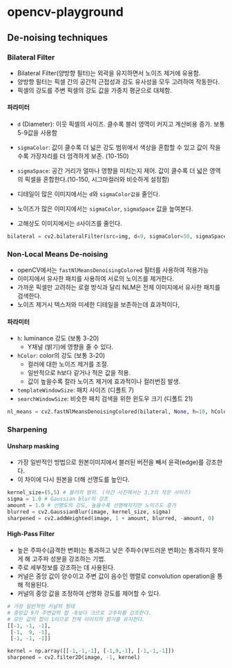 # opencv-playground

## De-noising techniques

### Bilateral Filter

- Bilateral Filter(양방향 필터)는 외곽을 유지하면서 노이즈 제거에 유용함.
- 양방향 필터는 픽셀 간의 공간적 근접성과 강도 유사성을 모두 고려하여 작동한다.
- 픽셀의 강도를 주변 픽셀의 강도 값을 가중치 평균으로 대체함.

#### 파라미터

- `d` (Diameter): 이웃 픽셀의 사이즈. 클수록 블러 영역이 커지고 계산비용 증가. 보통 5-9값을 사용함
- `sigmaColor`: 값이 클수록 더 넓은 강도 범위에서 색상을 혼합할 수 있고 값이 작을수록 가장자리를 더 엄격하게 보존. (10-150)
- `sigmaSpace`: 공간 거리가 얼마나 영향을 미치는지 제어. 값이 클수록 더 넓은 영역의 픽셀을 혼합한다.(10-150, 시그마컬러와 비슷하게 설정함)

- 디테일이 많은 이미지에서는 `d`와 `sigmaColor값을` 줄인다.
- 노이즈가 많은 이미지에서는 `sigmaColor`, `sigmaSpace` 값을 높여본다.
- 고해상도 이미지에서는 `d`사이즈를 줄인다.

```python
bilateral = cv2.bilateralFilter(src=img, d=9, sigmaColor=50, sigmaSpace=30)
```

### Non-Local Means De-noising

- openCV에서는 `fastNlMeansDenoisingColored` 필터를 사용하여 적용가능
- 이미지에서 유사한 패치를 사용하여 서로의 노이즈를 제거한다.
- 가까운 픽셀만 고려하는 로컬 방식과 달리 NLM은 전체 이미지에서 유사한 패치를 검색한다.
- 노이즈 제거시 텍스처와 미세한 디테일을 보존하는데 효과적이다,

#### 파라미터

- `h`: luminance 강도 (보통 3-20)
  - Y채널 (밝기)에 영향을 줄 수 있다.
- `hColor`: color의 강도 (보통 3-20)
  - 컬러에 대한 노이즈 제거를 조절.
  - 일반적으로 h보다 같거나 적은 값을 적용.
  - 값이 높을수록 칼라 노이즈 제거에 효과적이나 컬러번짐 발생.
- `templateWindowSize`: 패치 사이즈 (디폴트 7)
- `searchWindowSize`: 비슷한 패치 검색을 위한 윈도우 크기 (디폴트 21)
  
```python
nl_means = cv2.fastNlMeansDenoisingColored(bilateral, None, h=10, hColor=10)
```

### Sharpening

#### Unsharp masking

- 가장 일반적인 방법으로 원본이미지에서 블러된 버전을 빼서 윤곽(edge)를 강조한다.
- 이 차이에 다시 원본을 더해 선명도를 높인다.

```python
kernel_size=(5,5) # 블러의 범위. (야간 사진에서는 3,3의 작은 사이즈)
sigma = 1.0 # Gaussian blur의 강조
amount = 1.0 # 선명도의 강도, 높을수록 선명해지지만 노이즈도 증가
blurred = cv2.GaussianBlur(image, kernel_size, sigma)
sharpened = cv2.addWeighted(image, 1 + amount, blurred, -amount, 0)
```

#### High-Pass Filter

- 높은 주파수(급격한 변화)는 통과하고 낮은 주파수(부드러운 변화)는 통과하지 못하게 해 고주파 성분을 강조하는 기법.
- 주로 세부정보를 강조하는 데 사용된다.
- 커널은 중앙 값이 양수이고 주변 값이 음수인 행렬로 convolution operation을 통해 적용된다.
- 커널의 중앙 값을 조정하여 선명화 강도를 제어할 수 있다.

```python
# 가장 일반적인 커널의 형태
# 중앙값 9가 주변값의 합 -8보다 크므로 고주파를 강조한다.
# 모든 값의 합이 1이므로 전체 이미지의 밝기를 유지한다.
[[-1, -1, -1],
 [-1,  9, -1],
 [-1, -1, -1]]
```

```python
kernel = np.array([[-1,-1,-1], [-1,9,-1], [-1,-1,-1]])
sharpened = cv2.filter2D(image, -1, kernel)
```
